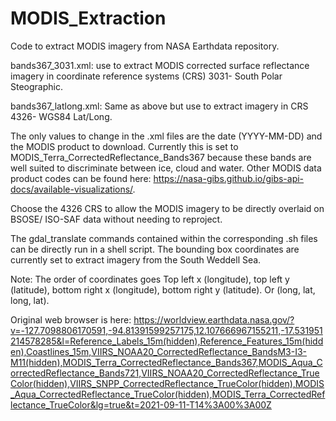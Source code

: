 # MODIS_Extraction
Code to extract MODIS imagery from NASA Earthdata repository. 

bands367_3031.xml: use to extract MODIS corrected surface reflectance imagery in coordinate reference systems (CRS) 3031- South Polar Steographic.

bands367_latlong.xml: Same as above but use to extract imagery in CRS 4326- WGS84 Lat/Long. 

The only values to change in the .xml files are the date (YYYY-MM-DD) and the MODIS product to download. Currently this is set to MODIS_Terra_CorrectedReflectance_Bands367 because these bands are well suited to discriminate between ice, cloud and water. Other MODIS data product codes can be found here: https://nasa-gibs.github.io/gibs-api-docs/available-visualizations/. 

Choose the 4326 CRS to allow the MODIS imagery to be directly overlaid on BSOSE/ ISO-SAF data without needing to reproject. 

The gdal_translate commands contained within the corresponding .sh files can be directly run in a shell script. The bounding box coordinates are currently set to extract imagery from the South Weddell Sea. 

Note: The order of coordinates goes Top left x (longitude), top left y (latitude), bottom right x (longitude), bottom right y (latitude). Or (long, lat, long, lat).  

Original web browser is here: https://worldview.earthdata.nasa.gov/?v=-127.7098806170591,-94.81391599257175,12.107666967155211,-17.531951214578285&l=Reference_Labels_15m(hidden),Reference_Features_15m(hidden),Coastlines_15m,VIIRS_NOAA20_CorrectedReflectance_BandsM3-I3-M11(hidden),MODIS_Terra_CorrectedReflectance_Bands367,MODIS_Aqua_CorrectedReflectance_Bands721,VIIRS_NOAA20_CorrectedReflectance_TrueColor(hidden),VIIRS_SNPP_CorrectedReflectance_TrueColor(hidden),MODIS_Aqua_CorrectedReflectance_TrueColor(hidden),MODIS_Terra_CorrectedReflectance_TrueColor&lg=true&t=2021-09-11-T14%3A00%3A00Z 

